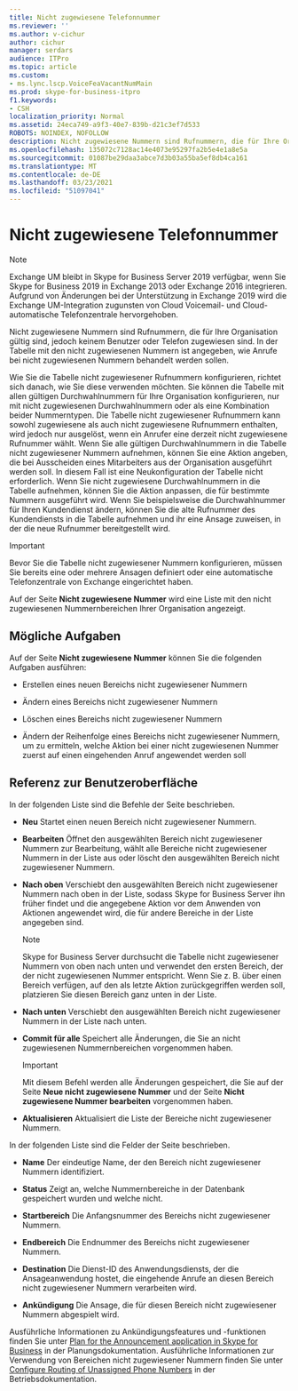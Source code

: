 ```yaml
---
title: Nicht zugewiesene Telefonnummer
ms.reviewer: ''
ms.author: v-cichur
author: cichur
manager: serdars
audience: ITPro
ms.topic: article
ms.custom:
- ms.lync.lscp.VoiceFeaVacantNumMain
ms.prod: skype-for-business-itpro
f1.keywords:
- CSH
localization_priority: Normal
ms.assetid: 24eca749-a9f3-40e7-839b-d21c3ef7d533
ROBOTS: NOINDEX, NOFOLLOW
description: Nicht zugewiesene Nummern sind Rufnummern, die für Ihre Organisation gültig sind, jedoch keinem Benutzer oder Telefon zugewiesen sind. In der Tabelle mit den nicht zugewiesenen Nummern ist angegeben, wie Anrufe bei nicht zugewiesenen Nummern behandelt werden sollen.
ms.openlocfilehash: 135072c7128ac14e4073e95297fa2b5e4e1a8e5a
ms.sourcegitcommit: 01087be29daa3abce7d3b03a55ba5ef8db4ca161
ms.translationtype: MT
ms.contentlocale: de-DE
ms.lasthandoff: 03/23/2021
ms.locfileid: "51097041"
---
```

# <a name="unassigned-phone-number"></a>Nicht zugewiesene Telefonnummer

> [!NOTE]
> Exchange UM bleibt in Skype for Business Server 2019 verfügbar, wenn Sie Skype for Business 2019 in Exchange 2013 oder Exchange 2016 integrieren. Aufgrund von Änderungen bei der Unterstützung in Exchange 2019 wird die Exchange UM-Integration zugunsten von Cloud Voicemail- und Cloud-automatische Telefonzentrale hervorgehoben.

Nicht zugewiesene Nummern sind Rufnummern, die für Ihre Organisation gültig sind, jedoch keinem Benutzer oder Telefon zugewiesen sind. In der Tabelle mit den nicht zugewiesenen Nummern ist angegeben, wie Anrufe bei nicht zugewiesenen Nummern behandelt werden sollen.

Wie Sie die Tabelle nicht zugewiesener Rufnummern konfigurieren, richtet sich danach, wie Sie diese verwenden möchten. Sie können die Tabelle mit allen gültigen Durchwahlnummern für Ihre Organisation konfigurieren, nur mit nicht zugewiesenen Durchwahlnummern oder als eine Kombination beider Nummerntypen. Die Tabelle nicht zugewiesener Rufnummern kann sowohl zugewiesene als auch nicht zugewiesene Rufnummern enthalten, wird jedoch nur ausgelöst, wenn ein Anrufer eine derzeit nicht zugewiesene Rufnummer wählt. Wenn Sie alle gültigen Durchwahlnummern in die Tabelle nicht zugewiesener Nummern aufnehmen, können Sie eine Aktion angeben, die bei Ausscheiden eines Mitarbeiters aus der Organisation ausgeführt werden soll. In diesem Fall ist eine Neukonfiguration der Tabelle nicht erforderlich. Wenn Sie nicht zugewiesene Durchwahlnummern in die Tabelle aufnehmen, können Sie die Aktion anpassen, die für bestimmte Nummern ausgeführt wird. Wenn Sie beispielsweise die Durchwahlnummer für Ihren Kundendienst ändern, können Sie die alte Rufnummer des Kundendiensts in die Tabelle aufnehmen und ihr eine Ansage zuweisen, in der die neue Rufnummer bereitgestellt wird.

> [!IMPORTANT]
> Bevor Sie die Tabelle nicht zugewiesener Nummern konfigurieren, müssen Sie bereits eine oder mehrere Ansagen definiert oder eine automatische Telefonzentrale von Exchange eingerichtet haben.

Auf der Seite **Nicht zugewiesene Nummer** wird eine Liste mit den nicht zugewiesenen Nummernbereichen Ihrer Organisation angezeigt.

## <a name="tasks-you-can-perform"></a>Mögliche Aufgaben

Auf der Seite **Nicht zugewiesene Nummer** können Sie die folgenden Aufgaben ausführen:

- Erstellen eines neuen Bereichs nicht zugewiesener Nummern

- Ändern eines Bereichs nicht zugewiesener Nummern

- Löschen eines Bereichs nicht zugewiesener Nummern

- Ändern der Reihenfolge eines Bereichs nicht zugewiesener Nummern, um zu ermitteln, welche Aktion bei einer nicht zugewiesenen Nummer zuerst auf einen eingehenden Anruf angewendet werden soll

## <a name="ui-reference"></a>Referenz zur Benutzeroberfläche

In der folgenden Liste sind die Befehle der Seite beschrieben.

- **Neu** Startet einen neuen Bereich nicht zugewiesener Nummern.

- **Bearbeiten** Öffnet den ausgewählten Bereich nicht zugewiesener Nummern zur Bearbeitung, wählt alle Bereiche nicht zugewiesener Nummern in der Liste aus oder löscht den ausgewählten Bereich nicht zugewiesener Nummern.

- **Nach oben** Verschiebt den ausgewählten Bereich nicht zugewiesener Nummern nach oben in der Liste, sodass Skype for Business Server ihn früher findet und die angegebene Aktion vor dem Anwenden von Aktionen angewendet wird, die für andere Bereiche in der Liste angegeben sind.

    > [!NOTE]
    > Skype for Business Server durchsucht die Tabelle nicht zugewiesener Nummern von oben nach unten und verwendet den ersten Bereich, der der nicht zugewiesenen Nummer entspricht. Wenn Sie z. B. über einen Bereich verfügen, auf den als letzte Aktion zurückgegriffen werden soll, platzieren Sie diesen Bereich ganz unten in der Liste.

- **Nach unten** Verschiebt den ausgewählten Bereich nicht zugewiesener Nummern in der Liste nach unten.

- **Commit für alle** Speichert alle Änderungen, die Sie an nicht zugewiesenen Nummernbereichen vorgenommen haben.

    > [!IMPORTANT]
    > Mit diesem Befehl werden alle Änderungen gespeichert, die Sie auf der Seite **Neue nicht zugewiesene Nummer** und der Seite **Nicht zugewiesene Nummer bearbeiten** vorgenommen haben.

- **Aktualisieren** Aktualisiert die Liste der Bereiche nicht zugewiesener Nummern.

In der folgenden Liste sind die Felder der Seite beschrieben.

- **Name** Der eindeutige Name, der den Bereich nicht zugewiesener Nummern identifiziert.

- **Status** Zeigt an, welche Nummernbereiche in der Datenbank gespeichert wurden und welche nicht.

- **Startbereich** Die Anfangsnummer des Bereichs nicht zugewiesener Nummern.

- **Endbereich** Die Endnummer des Bereichs nicht zugewiesener Nummern.

- **Destination** Die Dienst-ID des Anwendungsdiensts, der die Ansageanwendung hostet, die eingehende Anrufe an diesen Bereich nicht zugewiesener Nummern verarbeiten wird.

- **Ankündigung** Die Ansage, die für diesen Bereich nicht zugewiesener Nummern abgespielt wird.

Ausführliche Informationen zu Ankündigungsfeatures und -funktionen finden Sie unter [Plan for the Announcement application in Skype for Business](../../../plan-your-deployment/enterprise-voice-solution/announcement.md) in der Planungsdokumentation. Ausführliche Informationen zur Verwendung von Bereichen nicht zugewiesener Nummern finden Sie unter [Configure Routing of Unassigned Phone Numbers](/previous-versions/office/lync-server-2013/lync-server-2013-configure-unassigned-phone-numbers) in der Betriebsdokumentation.